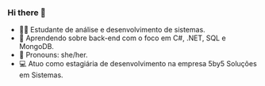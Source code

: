 ### Hi there 👋

 - 👩‍💻 Estudante de análise e desenvolvimento de sistemas.
 - 📖 Aprendendo sobre back-end com o foco em C#, .NET, SQL e MongoDB.
 - 👩 Pronouns: she/her.
 - 💻 Atuo como estagiária de desenvolvimento na empresa 5by5 Soluções em Sistemas.
